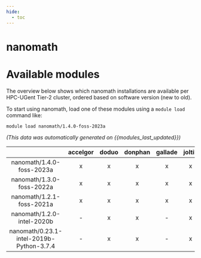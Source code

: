 ```yaml
---
hide:
  - toc
---
```


nanomath
========

# Available modules


The overview below shows which nanomath installations are available per HPC-UGent Tier-2 cluster, ordered based on software version (new to old).

To start using nanomath, load one of these modules using a `module load` command like:

```shell
module load nanomath/1.4.0-foss-2023a
```

*(This data was automatically generated on {{modules_last_updated}})*  

| |accelgor|doduo|donphan|gallade|joltik|shinx|skitty|
| :---: | :---: | :---: | :---: | :---: | :---: | :---: | :---: |
|nanomath/1.4.0-foss-2023a|x|x|x|x|x|x|x|
|nanomath/1.3.0-foss-2022a|x|x|x|x|x|-|-|
|nanomath/1.2.1-foss-2021a|x|x|x|x|x|-|-|
|nanomath/1.2.0-intel-2020b|-|x|x|-|x|-|-|
|nanomath/0.23.1-intel-2019b-Python-3.7.4|-|x|x|-|x|-|-|
